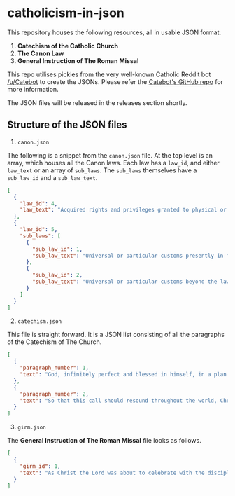 # catholicism-in-json

This repository houses the following resources, all in usable JSON format.

1. __Catechism of the Catholic Church__
2. __The Canon Law__
3. __General Instruction of The Roman Missal__

This repo utilises pickles from the
very well-known Catholic Reddit bot [/u/Catebot](https://www.reddit.com/user/Catebot/) to create the JSONs. Please refer
the [Catebot's GitHub repo](https://github.com/konohitowa/catebot) for more information.

The JSON files will be released in the releases section shortly.

## Structure of the JSON files

1. `canon.json`

The following is a snippet from the `canon.json` file.
At the top level is an array, which houses all the Canon laws.
Each law has a `law_id`, and either `law_text` or an array of `sub_laws`.
The `sub_laws` themselves have a `sub_law_id` and a `sub_law_text`.

```json
[
  {
    "law_id": 4,
    "law_text": "Acquired rights and privileges granted to physical or juridic persons up to this time by the Apostolic See remain intact if they are in use and have not been revoked, unless the canons of this Code expressly revoke them.\n\n"
  },
  {
    "law_id": 5,
    "sub_laws": [
      {
        "sub_law_id": 1,
        "sub_law_text": "Universal or particular customs presently in force which are contrary to the prescripts of these canons and are reprobated by the canons of this Code are absolutely suppressed and are not permitted to revive in the future. Other contrary customs are also considered suppressed unless the Code expressly provides otherwise or unless they are centenary or immemorial customs which can be tolerated if, in the judgment of the ordinary, they cannot be removed due to the circumstances of places and persons.\n\n"
      },
      {
        "sub_law_id": 2,
        "sub_law_text": "Universal or particular customs beyond the law (*praeter ius*) which are in force until now are preserved.\n\n"
      }
    ]
  }
]
```

2. `catechism.json`

This file is straight forward. It is a JSON list consisting of all the paragraphs of the Catechism of The Church.

```json
[
  {
    "paragraph_number": 1,
    "text": "God, infinitely perfect and blessed in himself, in a plan of sheer goodness freely created man to make him share in his own blessed life. For this reason, at every time and in every place, God draws close to man. He calls man to seek him, to know him, to love him with all his strength. He calls together all men, scattered and divided by sin, into the unity of his family, the Church. To accomplish this, when the fullness of time had come, God sent his Son as Redeemer and Savior. In his Son and through him, he invites men to become, in the Holy Spirit, his adopted children and thus heirs of his blessed life.\n"
  },
  {
    "paragraph_number": 2,
    "text": "So that this call should resound throughout the world, Christ sent forth the apostles he had chosen, commissioning them to proclaim the gospel: \"Go therefore and make disciples of all nations, baptizing them in the name of the Father and of the Son and of the Holy Spirit, teaching them to observe all that I have commanded you; and lo, I am with you always, to the close of the age.\" Strengthened by this mission, the apostles \"went forth and preached everywhere, while the Lord worked with them and confirmed the message by the signs that attended it.\"\n"
  }
]
```

3. `girm.json`

The __General Instruction of The Roman Missal__ file looks as follows.

```json
[
  {
    "girm_id": 1,
    "text": "As Christ the Lord was about to celebrate with the disciples the paschal supper in which he instituted the Sacrifice of his Body and Blood, he commanded that a large, furnished upper room be prepared (Lk 22:12). Indeed, the Church has always judged that this command also applied to herself whenever she decided about things related to the disposition of people's minds, and of places, rites, and texts for the Celebration of the Most Holy Eucharist. The present norms, too, prescribed in keeping with the will of the Second Vatican Council, together with the new Missal with which the Church of the Roman Rite will henceforth celebrate the Mass, are again a demonstration of this same solicitude of the Church, of her faith and her unaltered love for the supreme mystery of the Eucharist, and also attest to her continuous and consistent tradition, even though certain new elements have been introduced.\n\n"
  }
]
```

